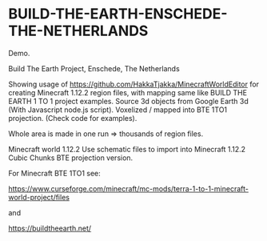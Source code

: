 # BUILD-THE-EARTH-ENSCHEDE-THE-NETHERLANDS

Demo.

Build The Earth Project, Enschede, The Netherlands

Showing usage of https://github.com/HakkaTjakka/MinecraftWorldEditor for creating Minecraft 1.12.2 region files, with mapping same like BUILD THE EARTH 1 TO 1 project examples.
Source 3d objects from Google Earth 3d (With Javascript node.js script). Voxelized / mapped into BTE 1TO1 projection. (Check code for examples).

Whole area is made in one run => thousands of region files.

Minecraft world 1.12.2
Use schematic files to import into Minecraft 1.12.2 Cubic Chunks BTE projection version.

For Minecraft BTE 1TO1 see: 

https://www.curseforge.com/minecraft/mc-mods/terra-1-to-1-minecraft-world-project/files

and

https://buildtheearth.net/
